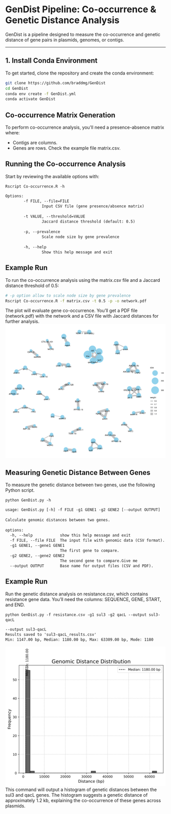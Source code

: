 # GenDist Pipeline: Co-occurrence & Genetic Distance Analysis

GenDist is a pipeline designed to measure the co-occurrence and genetic distance of gene pairs in plasmids, genomes, or contigs.

---

## 1. Install Conda Environment

To get started, clone the repository and create the conda environment:

```bash
git clone https://github.com/braddmg/GenDist
cd GenDist
conda env create -f GenDist.yml
conda activate GenDist
```
## Co-occurrence Matrix Generation
To perform co-occurrence analysis, you'll need a presence-absence matrix where:
- Contigs are columns.
- Genes are rows.
Check the example file matrix.csv.

## Running the Co-occurrence Analysis
Start by reviewing the available options with:
```
Rscript Co-occurrence.R -h 
```
```
Options:
        -f FILE, --file=FILE
                Input CSV file (gene presence/absence matrix)

        -t VALUE, --threshold=VALUE
                Jaccard distance threshold (default: 0.5)

        -p, --prevalence
                Scale node size by gene prevalence

        -h, --help
                Show this help message and exit
```
## Example Run
To run the co-occurrence analysis using the matrix.csv file and a Jaccard distance threshold of 0.5:
``` bash
# -p option allow to scale node size by gene prevalence
Rscript Co-occurrence.R -f matrix.csv -t 0.5 -p -o network.pdf
```
The plot will evaluate gene co-occurrence. You’ll get a PDF file (network.pdf) with the network and a CSV file with Jaccard distances for further analysis. 
![Co-occurrence plot](https://github.com/braddmg/images/blob/main/network-1.png)

## Measuring Genetic Distance Between Genes 
To measure the genetic distance between two genes, use the following Python script.
```
python GenDist.py -h
```
```
usage: GenDist.py [-h] -f FILE -g1 GENE1 -g2 GENE2 [--output OUTPUT]

Calculate genomic distances between two genes.

options:
  -h, --help            show this help message and exit
  -f FILE, --file FILE  The input file with genomic data (CSV format).
  -g1 GENE1, --gene1 GENE1
                        The first gene to compare.
  -g2 GENE2, --gene2 GENE2
                        The second gene to compare.Give me
  --output OUTPUT       Base name for output files (CSV and PDF).
```
## Example Run
Run the genetic distance analysis on resistance.csv, which contains resistance gene data. You’ll need the columns: SEQUENCE, GENE, START, and END. 
```
python GenDist.py -f resistance.csv -g1 sul3 -g2 qacL --output sul3-qacL
```
```
--output sul3-qacL
Results saved to 'sul3-qacL_results.csv'
Min: 1147.00 bp, Median: 1180.00 bp, Max: 63309.00 bp, Mode: 1180
```
![Co-occurrence plot](https://github.com/braddmg/images/blob/main/sul3-qacL_histogram-1.png)
This command will output a histogram of genetic distances between the sul3 and qacL genes.
The histogram suggests a genetic distance of approximately 1.2 kb, explaining the co-occurrence of these genes across plasmids.
